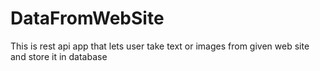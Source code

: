 # DataFromWebSite
This is rest api app that lets user take text or images from given web site
and store it in database
